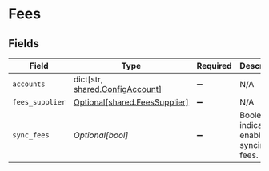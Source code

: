 # Fees


## Fields

| Field                                                                       | Type                                                                        | Required                                                                    | Description                                                                 |
| --------------------------------------------------------------------------- | --------------------------------------------------------------------------- | --------------------------------------------------------------------------- | --------------------------------------------------------------------------- |
| `accounts`                                                                  | dict[str, [shared.ConfigAccount](undefined/models/shared/configaccount.md)] | :heavy_minus_sign:                                                          | N/A                                                                         |
| `fees_supplier`                                                             | [Optional[shared.FeesSupplier]](undefined/models/shared/feessupplier.md)    | :heavy_minus_sign:                                                          | N/A                                                                         |
| `sync_fees`                                                                 | *Optional[bool]*                                                            | :heavy_minus_sign:                                                          | Boolean indicator to enable syncing fees.                                   |